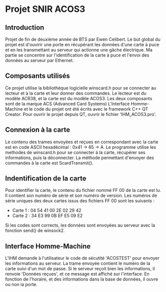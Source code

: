 # Projet SNIR ACOS3

## Introduction

Projet de fin de deuxième année de BTS par Ewen Celibert.
Le but global du projet est d'ouvirir une porte en récupérant les données d'une carte à puce et en les transmettant au serveur qui actionne une gâche électrique.
Ma partie se concentre sur l'identification de la carte à puce et l'envoi des données au serveur par Ethernet.

## Composants utilisés

Ce projet utilise la bibliothèque logicielle winscard.h pour se connecter au lecteur et à la carte et leur donner des commandes.
Le lecteur est du modèle ACR38, et la carte est du modèle ACOS3. Les deux composants sont de la marque ACS (Advanced Card Systems)
L'Interface Homme-Machine et le code du projet ont été écrits avec le framework C++ QT Creator.
Pour ouvrir le projet depuis QT, ouvrir le fichier 'IHM_ACOS3.pro'.

## Connexion à la carte

Le contenu des trames envoyées et reçues en correspondant avec la carte est en code ASCII hexadécimal : 0x41 → 65 → A.
Le programme utilise les methodes de winscard.h pour se connecter à la carte, récupérer ses informations, puis la déconnecter.
La méthode permettant d'envoyer des commandes à la carte est ScardTransmit().

## Indentification de la carte

Pour identifier la carte, le contenu du fichier nommé FF 00 de la carte est lu. Il contient son numéro de série et son numéro de version.
Les numéros de série uniques des deux cartes issus des fichiers FF 00 sont les suivants :

- Carte 1 : 04 54 41 00 2E 02 29 42
- Carte 2 : 34 E3 99 0B EF E5 09 E2

Si les codes sont corrects, les données sont envoyées au serveur avec la fonction send() de winsock2.

## Interface Homme-Machine

L'IHM demande à l'utilisateur le code de sécutité 'ACOSTEST' pour envoyer les informations au serveur.
La trame envoyée contient le numéro de la carte suivi d'un mot de passe.
Si le serveur reçoit bien les informations, il renvoie 'Données reçues', et ce message est affiché sur l'interface.
En fonction de l'horaire, et des informations dans la base de données, il ouvre ou non la porte.
